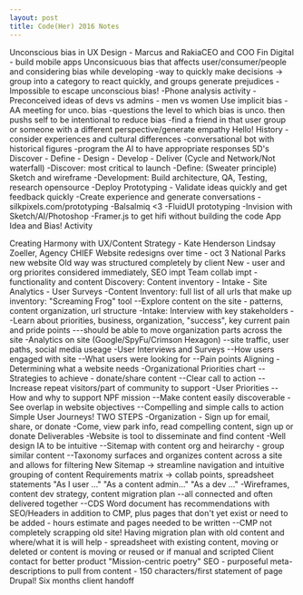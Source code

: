 ```yaml
---
layout: post
title: Code(Her) 2016 Notes
---
```


Unconscious bias in UX Design - Marcus and RakiaCEO and COO Fin Digital - build mobile apps
Unconsicuous bias that affects user/consumer/people and considering bias while developing
-way to quickly make decisions -> group into a category to react quickly, and groups generate prejudices
-Impossible to escape unconscious bias!
-Phone analysis activity
-Preconceived ideas of devs vs admins - men vs women
Use implicit bias - AA meeting for unco. bias
-questions the level to which bias is unco. then pushs self to be intentional to reduce bias
-find a friend in that user group or someone with a different perspective/generate empathy
Hello! History
-consider experiences and cultural differences
-conversational bot with historical figures
-program the AI to have appropriate responses
5D's 
Discover - Define - Design - Develop - Deliver (Cycle and Network/Not waterfall)
-Discover: most critical to launch
-Define: (Sweater principle) Sketch and wireframe
-Development: Build architecture, QA, Testing, research opensource
-Deploy
Prototyping - Validate ideas quickly and get feedback quickly
-Create experience and generate conversations
-silkpixels.com/prototyping
-Balsalmiq <3
-FluidUI prototyping
-Invision with Sketch/AI/Photoshop 
-Framer.js to get hifi without building the code
App Idea and Bias! Activity

Creating Harmony with UX/Content Strategy - Kate Henderson Lindsay Zoeller, Agency CHIEF
Website redesigns over time - oct 3 National Parks new website
Old way was structured completely by client
New - user and org priorites considered immediately, SEO impt
Team collab impt - functionality and content
Discovery: Content inventory - Intake - Site Analytics - User Surveys
-Content Inventory: full list of all urls that make up inventory: "Screaming Frog" tool
--Explore content on the site - patterns, content organization, url structure
-Intake: Interview with key stakeholders
--Learn about priorities, business, organization, "success", key current pain and pride points
---should be able to move organization parts across the site
-Analytics on site (Google/SpyFu/Crimson Hexagon)
--site traffic, user paths, social media useage
-User Interviews and Surveys
--How users engaged with site
--What users were looking for
--Pain points
Aligning - Determining what a website needs
-Organizational Priorities chart
--Strategies to achieve - donate/share content
--Clear call to action
--Increase repeat visitors/part of community to support
-User Priorities
--How and why to support NPF mission
--Make content easily discoverable
-See overlap in website objectives
--Compelling and simple calls to action
Simple User Journeys! TWO STEPS
-Organization - Sign up for email, share, or donate
-Come, view park info, read compelling content, sign up or donate
Deliverables
-Website is tool to disseminate and find content
-Well design IA to be intuitive
--Sitemap with content org and heirarchy - group similar content
--Taxonomy surfaces and organizes content across a site and allows for filtering
New Sitemap -> streamline navigation and intuitive grouping of content
Requirements matrix -> collab points, spreadsheet statements "As I user ..." "As a content admin..." "As a dev ..."
-Wireframes, content dev strategy, content migration plan
--all connected and often delivered together
--CDS Word document has recommendations with SEO/Headers in addition to CMP, plus pages that don't yet exist or need to be added - hours estimate and pages needed to be written
--CMP not completely scrapping old site! Having migration plan with old content and where/what it is will help - spreadsheet with existing content, moving or deleted or content is moving or reused or if manual and scripted
Client contact for better product
"Mission-centric poetry" SEO - purposeful meta-descriptions to pull from content - 150 characters/first statement of page
Drupal!
Six months client handoff
